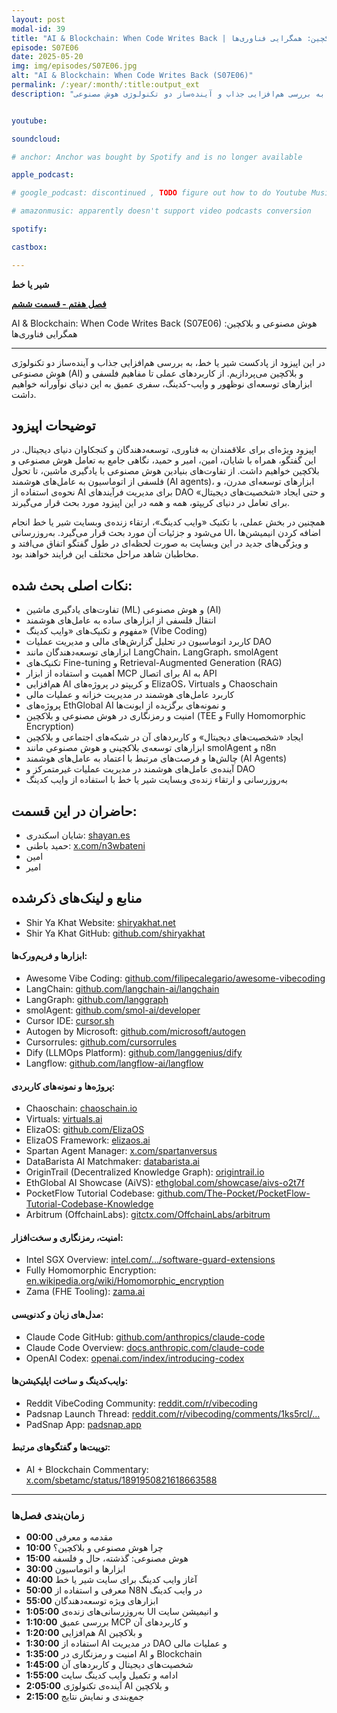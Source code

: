 ```yaml
---
layout: post
modal-id: 39
title: "AI & Blockchain: When Code Writes Back | هوش مصنوعی و بلاکچین: همگرایی فناوری‌ها (S07E06)"
episode: S07E06
date: 2025-05-20
img: img/episodes/S07E06.jpg
alt: "AI & Blockchain: When Code Writes Back (S07E06)"
permalink: /:year/:month/:title:output_ext
description: "در این اپیزود از پادکست شیر یا خط، به بررسی هم‌افزایی جذاب و آینده‌ساز دو تکنولوژی هوش مصنوعی (AI) و بلاکچین می‌پردازیم. از کاربردهای عملی تا مفاهیم فلسفی و ابزارهای توسعه‌ای نوظهور و وایب-کدینگ، سفری عمیق به این دنیای نوآورانه خواهیم داشت." 


youtube: 

soundcloud: 

# anchor: Anchor was bought by Spotify and is no longer available

apple_podcast: 

# google_podcast: discontinued , TODO figure out how to do Youtube Music

# amazonmusic: apparently doesn't support video podcasts conversion 

spotify: 

castbox: 

---
```



**شیر یا خط**

**[فصل هفتم - قسمت ششم](https://shiryakhat.net/2025/05/ai-blockchain-vibecoding.html)**

AI & Blockchain: When Code Writes Back (S07E06) هوش مصنوعی و بلاکچین: همگرایی فناوری‌ها 

-------------------------------------------------------

در این اپیزود از پادکست شیر یا خط، به بررسی هم‌افزایی جذاب و آینده‌ساز دو تکنولوژی هوش مصنوعی (AI) و بلاکچین می‌پردازیم. از کاربردهای عملی تا مفاهیم فلسفی و ابزارهای توسعه‌ای نوظهور و وایب-کدینگ، سفری عمیق به این دنیای نوآورانه خواهیم داشت.

## توضیحات اپیزود


اپیزود ویژه‌ای برای علاقمندان به فناوری، توسعه‌دهندگان و کنجکاوان دنیای دیجیتال. در این گفتگو، همراه با شایان، امین، امیر و حمید، نگاهی جامع به تعامل هوش مصنوعی و بلاکچین خواهیم داشت. از تفاوت‌های بنیادین هوش مصنوعی با یادگیری ماشین، تا تحول فلسفی از اتوماسیون به عامل‌های هوشمند (AI agents)، ابزارهای توسعه‌ای مدرن، و نحوه‌ی استفاده از AI برای مدیریت فرآیندهای DAO و حتی ایجاد «شخصیت‌های دیجیتال» برای تعامل در دنیای کریپتو، همه و همه در این اپیزود مورد بحث قرار می‌گیرند.

همچنین در بخش عملی، با تکنیک «وایب کدینگ»، ارتقاء زنده‌ی وبسایت شیر یا خط انجام می‌شود و جزئیات آن مورد بحث قرار می‌گیرد. به‌روزرسانی UI، اضافه کردن انیمیشن‌ها و ویژگی‌های جدید در این وبسایت به صورت لحظه‌ای در طول گفتگو اتفاق می‌افتد و مخاطبان شاهد مراحل مختلف این فرایند خواهند بود.

## نکات اصلی بحث‌ شده:
* تفاوت‌های یادگیری ماشین (ML) و هوش مصنوعی (AI)
* انتقال فلسفی از ابزارهای ساده به عامل‌های هوشمند
* مفهوم و تکنیک‌های «وایب کدینگ» (Vibe Coding)
* کاربرد اتوماسیون در تحلیل گزارش‌های مالی و مدیریت عملیات DAO
* ابزارهای توسعه‌دهندگان مانند LangChain، LangGraph، smolAgent
* تکنیک‌های Fine-tuning و Retrieval-Augmented Generation (RAG)
* اهمیت و استفاده از ابزار MCP برای اتصال AI به API
* هم‌افزایی AI و کریپتو در پروژه‌های ElizaOS، Virtuals و Chaoschain
* کاربرد عامل‌های هوشمند در مدیریت خزانه و عملیات مالی
* پروژه‌های EthGlobal AI و نمونه‌های برگزیده از ایونت‌ها
* امنیت و رمزنگاری در هوش مصنوعی و بلاکچین (TEE و Fully Homomorphic Encryption)
* ایجاد «شخصیت‌های دیجیتال» و کاربردهای آن در شبکه‌های اجتماعی و بلاکچین
* ابزارهای توسعه‌ی بلاکچینی و هوش مصنوعی مانند smolAgent و n8n
* چالش‌ها و فرصت‌های مرتبط با اعتماد به عامل‌های هوشمند (AI Agents)
* آینده‌ی عامل‌های هوشمند در مدیریت عملیات غیرمتمرکز و DAO
* به‌روزرسانی و ارتقاء زنده‌ی وبسایت شیر یا خط با استفاده از وایب کدینگ

## **حاضران در این قسمت:**

* شایان اسکندری: [shayan.es](https://shayan.es)  
* حمید باطنی: [x.com/n3wbateni](https://x.com/n3wbateni)
* امین
* امیر


## منابع و لینک‌های ذکرشده

- Shir Ya Khat Website: [shiryakhat.net](https://shiryakhat.net/)
- Shir Ya Khat GitHub: [github.com/shiryakhat](https://github.com/shiryakhat)

#### ابزارها و فریم‌ورک‌ها:
- Awesome Vibe Coding: [github.com/filipecalegario/awesome-vibecoding](https://github.com/filipecalegario/awesome-vibe-coding)
- LangChain: [github.com/langchain-ai/langchain](https://github.com/langchain-ai/langchain)
- LangGraph: [github.com/langgraph](https://github.com/langgraph)
- smolAgent: [github.com/smol-ai/developer](https://github.com/smol-ai/developer)
- Cursor IDE: [cursor.sh](https://cursor.sh)
- Autogen by Microsoft: [github.com/microsoft/autogen](https://github.com/microsoft/autogen)
- Cursorrules: [github.com/cursorrules](https://github.com/cursorrules)
- Dify (LLMOps Platform): [github.com/langgenius/dify](https://github.com/langgenius/dify)
- Langflow: [github.com/langflow-ai/langflow](https://github.com/langflow-ai/langflow)

#### پروژه‌ها و نمونه‌های کاربردی:
- Chaoschain: [chaoschain.io](https://chaoschain.io)
- Virtuals: [virtuals.ai](https://virtuals.ai)
- ElizaOS: [github.com/ElizaOS](https://github.com/ElizaOS)
- ElizaOS Framework: [elizaos.ai](https://elizaos.ai)
- Spartan Agent Manager: [x.com/spartanversus](https://x.com/spartanversus)
- DataBarista AI Matchmaker: [databarista.ai](https://databarista.ai)
- OriginTrail (Decentralized Knowledge Graph): [origintrail.io](https://origintrail.io)
- EthGlobal AI Showcase (AiVS): [ethglobal.com/showcase/aivs-o2t7f](https://ethglobal.com/showcase/aivs-o2t7f)
- PocketFlow Tutorial Codebase: [github.com/The-Pocket/PocketFlow-Tutorial-Codebase-Knowledge](https://github.com/The-Pocket/PocketFlow-Tutorial-Codebase-Knowledge)
- Arbitrum (OffchainLabs): [gitctx.com/OffchainLabs/arbitrum](https://gitctx.com/OffchainLabs/arbitrum)

#### امنیت، رمزنگاری و سخت‌افزار:
- Intel SGX Overview: [intel.com/.../software-guard-extensions](https://www.intel.com/content/www/us/en/products/docs/accelerator-engines/software-guard-extensions.html)
- Fully Homomorphic Encryption: [en.wikipedia.org/wiki/Homomorphic_encryption](https://en.wikipedia.org/wiki/Homomorphic_encryption)
- Zama (FHE Tooling): [zama.ai](https://www.zama.ai/)

#### مدل‌های زبان و کدنویسی:
- Claude Code GitHub: [github.com/anthropics/claude-code](https://github.com/anthropics/claude-code)
- Claude Code Overview: [docs.anthropic.com/claude-code](https://docs.anthropic.com/en/docs/claude-code/overview)
- OpenAI Codex: [openai.com/index/introducing-codex](https://openai.com/index/introducing-codex/)

#### وایب‌کدینگ و ساخت اپلیکیشن‌ها:
- Reddit VibeCoding Community: [reddit.com/r/vibecoding](https://www.reddit.com/r/vibecoding/)
- Padsnap Launch Thread: [reddit.com/r/vibecoding/comments/1ks5rcl/...](https://www.reddit.com/r/vibecoding/comments/1ks5rcl/i_vibecoded_an_app_i_desperately_wanted_and/)
- PadSnap App: [padsnap.app](https://padsnap.app)

#### توییت‌ها و گفتگوهای مرتبط:
- AI + Blockchain Commentary: [x.com/sbetamc/status/1891950821618663588](https://x.com/sbetamc/status/1891950821618663588)


---

### زمان‌بندی فصل‌ها

* **00:00** مقدمه و معرفی
* **10:00** چرا هوش مصنوعی و بلاکچین؟
* **15:00** هوش مصنوعی: گذشته، حال و فلسفه
* **30:00** ابزارها و اتوماسیون
* **40:00** آغاز وایب کدینگ برای سایت شیر یا خط
* **50:00** معرفی و استفاده از N8N در وایب کدینگ
* **55:00** ابزارهای ویژه توسعه‌دهندگان
* **1:05:00** به‌روزرسانی‌های زنده‌ی UI و انیمیشن سایت
* **1:10:00** بررسی عمیق MCP و کاربردهای آن
* **1:20:00** هم‌افزایی AI و بلاکچین
* **1:30:00** استفاده از AI در مدیریت DAO و عملیات مالی
* **1:35:00** امنیت و رمزنگاری در AI و Blockchain
* **1:45:00** شخصیت‌های دیجیتال و کاربردهای آن
* **1:55:00** ادامه و تکمیل وایب کدینگ سایت
* **2:05:00** آینده‌ی تکنولوژی AI و بلاکچین
* **2:15:00** جمع‌بندی و نمایش نتایج





